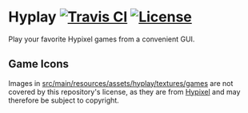 # Hyplay [![Travis CI](https://img.shields.io/travis/SynchronousX/Hyplay.svg)](https://travis-ci.org/SynchronousX/Hyplay) [![License](https://img.shields.io/github/license/SynchronousX/Hyplay.svg)](LICENSE)
Play your favorite Hypixel games from a convenient GUI.

## Game Icons
Images in [src/main/resources/assets/hyplay/textures/games](src/main/resources/assets/hyplay/textures/games) are not covered by this repository's license, as they are from [Hypixel](https://hypixel.net/) and may therefore be subject to copyright.
